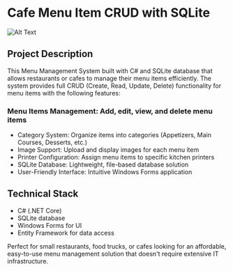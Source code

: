 # Cafe Menu Item CRUD with SQLite

![Alt Text](https://example.com/image.png)

## Project Description
This Menu Management System built with C# and SQLite database that allows restaurants or cafes to manage their menu items efficiently. 
The system provides full CRUD (Create, Read, Update, Delete) functionality for menu items with the following features:

### Menu Items Management: Add, edit, view, and delete menu items
* Category System: Organize items into categories (Appetizers, Main Courses, Desserts, etc.)
* Image Support: Upload and display images for each menu item
* Printer Configuration: Assign menu items to specific kitchen printers
* SQLite Database: Lightweight, file-based database solution
* User-Friendly Interface: Intuitive Windows Forms application

## Technical Stack
* C# (.NET Core)
* SQLite database
* Windows Forms for UI
* Entity Framework for data access

Perfect for small restaurants, food trucks, or cafes looking for an affordable, easy-to-use menu management solution that doesn't require extensive IT infrastructure.
